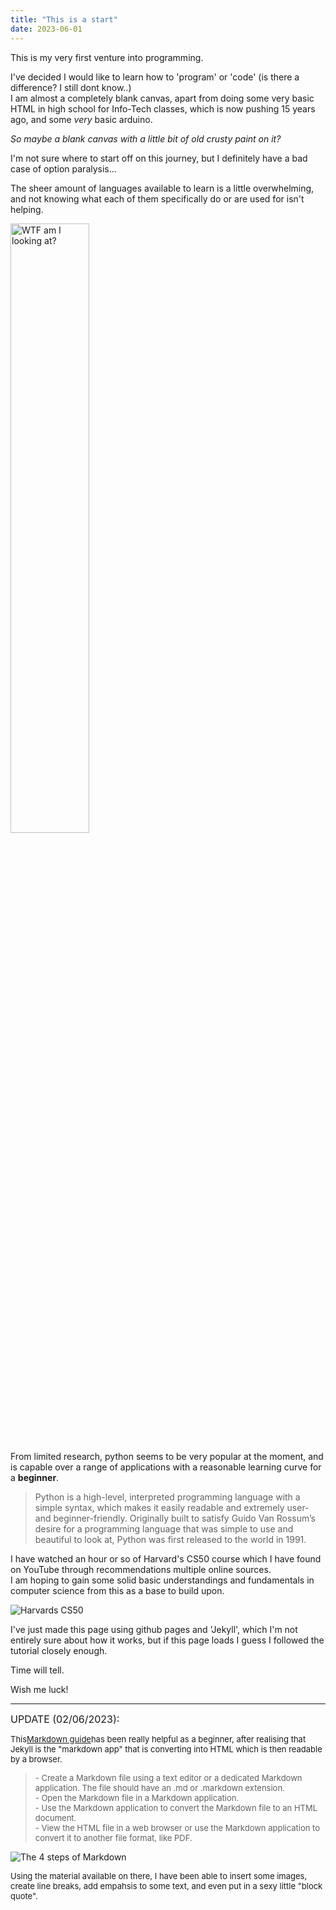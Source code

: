 ```yaml
---
title: "This is a start"
date: 2023-06-01
---
```


This is my very first venture into programming.  

I've decided I would like to learn how to 'program' or 'code' (is there a difference? I still dont know..)  
I am almost a completely blank canvas, apart from doing some very basic HTML in high school for Info-Tech classes, which is now pushing 15 years ago, and some *very* basic arduino.

*So maybe a blank canvas with a little bit of old crusty paint on it?*

I'm not sure where to start off on this journey, but I definitely have a bad case of option paralysis...  

The sheer amount of languages available to learn is a little overwhelming, and not knowing what each of them specifically do or are used for isn't helping.

<img src="https://svbtleusercontent.com/muafui36fghnhw.jpg" width= "50%" title="WTF am I looking at?"> 

From limited research, python seems to be very popular at the moment, and is capable over a range of applications with a reasonable learning curve for a **beginner**.

>Python is a high-level, interpreted programming language with a simple syntax, which makes it easily readable and extremely user- and beginner-friendly. Originally built to satisfy Guido Van Rossum’s desire for a programming language that was simple to use and beautiful to look at, Python was first released to the world in 1991.

I have watched an hour or so of Harvard's CS50 course which I have found on YouTube through recommendations multiple online sources.  
I am hoping to gain some solid basic understandings and fundamentals in computer science from this as a base to build upon.

![Harvards CS50](https://prod-discovery.edx-cdn.org/media/course/image/da1b2400-322b-459b-97b0-0c557f05d017-a3d1899c3344.small.png "Harvards CS50")

I've just made this page using github pages and 'Jekyll', which I'm not entirely sure about how it works, but if this page loads I guess I followed the tutorial closely enough.

Time will tell.

Wish me luck!

-------------

<font size="3"> UPDATE (02/06/2023):  </font>  

<font size="2">This</font>[<font size= "2">Markdown guide</font>](https://www.markdownguide.org/getting-started/)<font size="2">has been really helpful as a beginner, after realising that Jekyll is the "markdown app" that is converting into HTML which is then readable by a browser.</font>    

> <font size="2">- Create a Markdown file using a text editor or a dedicated Markdown application. The file should have an .md or .markdown extension.  </font>  
> <font size="2">- Open the Markdown file in a Markdown application.  </font>  
> <font size="2">- Use the Markdown application to convert the Markdown file to an HTML document.  </font>  
> <font size="2">- View the HTML file in a web browser or use the Markdown application to convert it to another file format, like PDF.  </font>  

<img src="https://mdg.imgix.net/assets/images/markdown-flowchart.png?auto=format&fit=clip&q=40&w=1080" title="The 4 steps of Markdown">

<font size="2">Using the material available on there, I have been able to insert some images, create line breaks, add empahsis to some text, and even put in a sexy little "block quote". </font>
